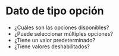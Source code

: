 <h1 id="option-data">Dato de tipo opción</h1>

- ¿Cuáles son las opciones disponibles?
- ¿Puede seleccionar múltiples opciones?
- ¿Tiene un valor predeterminado?
- ¿Tiene valores deshabilitados?